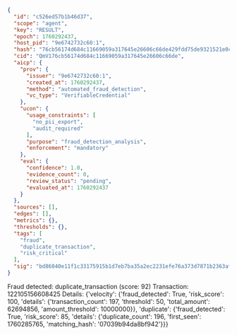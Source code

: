 ```json
{
  "id": "c526ed57b1b46d37",
  "scope": "agent",
  "key": "RESULT",
  "epoch": 1760292437,
  "host_pid": "9e6742732c60:1",
  "hash": "76cb56174d684c11669059a317645e26606c66de429fdd75de9321521e0cd248",
  "cid": "QmV176cb56174d684c11669059a317645e26606c66de",
  "aicp": {
    "prov": {
      "issuer": "9e6742732c60:1",
      "created_at": 1760292437,
      "method": "automated_fraud_detection",
      "vc_type": "VerifiableCredential"
    },
    "ucon": {
      "usage_constraints": [
        "no_pii_export",
        "audit_required"
      ],
      "purpose": "fraud_detection_analysis",
      "enforcement": "mandatory"
    },
    "eval": {
      "confidence": 1.0,
      "evidence_count": 0,
      "review_status": "pending",
      "evaluated_at": 1760292437
    }
  },
  "sources": [],
  "edges": [],
  "metrics": {},
  "thresholds": {},
  "tags": [
    "fraud",
    "duplicate_transaction",
    "risk_critical"
  ],
  "sig": "bd86040e11f1c33175915b1d7eb7ba35a2ec2231efe76a373d7871b2363af9c9"
}
```

Fraud detected: duplicate_transaction (score: 92)
Transaction: 122105156608425
Details: {'velocity': {'fraud_detected': True, 'risk_score': 100, 'details': {'transaction_count': 197, 'threshold': 50, 'total_amount': 62694856, 'amount_threshold': 10000000}}, 'duplicate': {'fraud_detected': True, 'risk_score': 85, 'details': {'duplicate_count': 196, 'first_seen': 1760285765, 'matching_hash': '07039b94da8bf942'}}}
